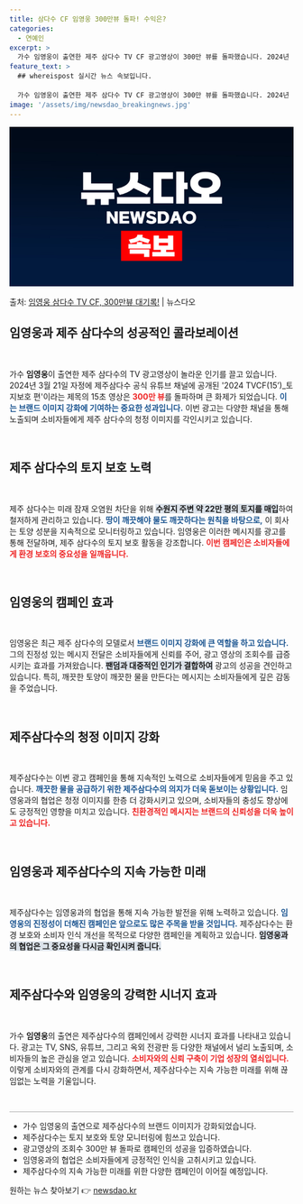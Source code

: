 ```yaml
---
title: 삼다수 CF 임영웅 300만뷰 돌파! 수익은?
categories:
  - 연예인
excerpt: >
  가수 임영웅이 출연한 제주 삼다수 TV CF 광고영상이 300만 뷰를 돌파했습니다. 2024년 3월 21일 …
feature_text: >
  ## whereispost 실시간 뉴스 속보입니다.

  가수 임영웅이 출연한 제주 삼다수 TV CF 광고영상이 300만 뷰를 돌파했습니다. 2024년 3월 21일 …
image: '/assets/img/newsdao_breakingnews.jpg'
---
```


![뉴스다오 속보](/assets/img/newsdao_breakingnews.jpg)

<p>출처: <a href="https://newsdao.kr/4964" rel="dofollow">임영웅 삼다수 TV CF, 300만뷰 대기록!</a> | 뉴스다오</p>

<h2 data-ke-size="size26">임영웅과 제주 삼다수의 성공적인 콜라보레이션</h2>

<p data-ke-size="size16">&nbsp;</p>

가수 <b>임영웅</b>이 출연한 제주 삼다수의 TV 광고영상이 놀라운 인기를 끌고 있습니다. 2024년 3월 21일 자정에 제주삼다수 공식 유튜브 채널에 공개된 '2024 TVCF(15’)_토지보호 편'이라는 제목의 15초 영상은 <b><span style="color: #ee2323;">300만 뷰</span></b>를 돌파하며 큰 화제가 되었습니다. <b><span style="color: #1a5490;">이는 브랜드 이미지 강화에 기여하는 중요한 성과입니다.</span></b> 이번 광고는 다양한 채널을 통해 노출되며 소비자들에게 제주 삼다수의 청정 이미지를 각인시키고 있습니다.

<p data-ke-size="size16">&nbsp;</p>

<h2 data-ke-size="size26">제주 삼다수의 토지 보호 노력</h2>

<p data-ke-size="size16">&nbsp;</p>

제주 삼다수는 미래 잠재 오염원 차단을 위해 <b><span style="background-color: #21538527;">수원지 주변 약 22만 평의 토지를 매입</span></b>하여 철저하게 관리하고 있습니다. <b><span style="color: #1a5490;">땅이 깨끗해야 물도 깨끗하다는 원칙을 바탕으로,</span></b> 이 회사는 토양 성분을 지속적으로 모니터링하고 있습니다. 임영웅은 이러한 메시지를 광고를 통해 전달하며, 제주 삼다수의 토지 보호 활동을 강조합니다. <b><span style="color: #ee2323;">이번 캠페인은 소비자들에게 환경 보호의 중요성을 일깨웁니다.</span></b>

<p data-ke-size="size16">&nbsp;</p>

<h2 data-ke-size="size26">임영웅의 캠페인 효과</h2>

<p data-ke-size="size16">&nbsp;</p>

임영웅은 최근 제주 삼다수의 모델로서 <b><span style="color: #1a5490;">브랜드 이미지 강화에 큰 역할을 하고 있습니다.</span></b> 그의 진정성 있는 메시지 전달은 소비자들에게 신뢰를 주어, 광고 영상의 조회수를 급증시키는 효과를 가져왔습니다. <b><span style="background-color: #21538527;">팬덤과 대중적인 인기가 결합하여</span></b> 광고의 성공을 견인하고 있습니다. 특히, 깨끗한 토양이 깨끗한 물을 만든다는 메시지는 소비자들에게 깊은 감동을 주었습니다.

<p data-ke-size="size16">&nbsp;</p>

<h2 data-ke-size="size26">제주삼다수의 청정 이미지 강화</h2>

<p data-ke-size="size16">&nbsp;</p>

제주삼다수는 이번 광고 캠페인을 통해 지속적인 노력으로 소비자들에게 믿음을 주고 있습니다. <b><span style="color: #1a5490;">깨끗한 물을 공급하기 위한 제주삼다수의 의지가 더욱 돋보이는 상황입니다.</span></b> 임영웅과의 협업은 청정 이미지를 한층 더 강화시키고 있으며, 소비자들의 충성도 향상에도 긍정적인 영향을 미치고 있습니다. <b><span style="color: #ee2323;">친환경적인 메시지는 브랜드의 신뢰성을 더욱 높이고 있습니다.</span></b>

<p data-ke-size="size16">&nbsp;</p>

<h2 data-ke-size="size26">임영웅과 제주삼다수의 지속 가능한 미래</h2>

<p data-ke-size="size16">&nbsp;</p>

제주삼다수는 임영웅과의 협업을 통해 지속 가능한 발전을 위해 노력하고 있습니다. <b><span style="color: #1a5490;">임영웅의 진정성이 더해진 캠페인은 앞으로도 많은 주목을 받을 것입니다.</span></b> 제주삼다수는 환경 보호와 소비자 인식 개선을 목적으로 다양한 캠페인을 계획하고 있습니다. <b><span style="background-color: #21538527;">임영웅과의 협업은 그 중요성을 다시금 확인시켜 줍니다.</span></b>

<p data-ke-size="size16">&nbsp;</p>

<h2 data-ke-size="size26">제주삼다수와 임영웅의 강력한 시너지 효과</h2>

<p data-ke-size="size16">&nbsp;</p>

가수 <b>임영웅</b>의 출연은 제주삼다수의 캠페인에서 강력한 시너지 효과를 나타내고 있습니다. 광고는 TV, SNS, 유튜브, 그리고 옥외 전광판 등 다양한 채널에서 널리 노출되며, 소비자들의 높은 관심을 얻고 있습니다. <b><span style="color: #ee2323;">소비자와의 신뢰 구축이 기업 성장의 열쇠입니다.</span></b> 이렇게 소비자와의 관계를 다시 강화하면서, 제주삼다수는 지속 가능한 미래를 위해 끊임없는 노력을 기울입니다.

<p data-ke-size="size16">&nbsp;</p>

<hr style="height: 1px; border: none; background: #aaa;"/>

<ul>
<li>가수 임영웅의 출연으로 제주삼다수의 브랜드 이미지가 강화되었습니다.</li>
<li>제주삼다수는 토지 보호와 토양 모니터링에 힘쓰고 있습니다.</li>
<li>광고영상의 조회수 300만 뷰 돌파로 캠페인의 성공을 입증하였습니다.</li>
<li>임영웅과의 협업은 소비자들에게 긍정적인 인식을 고취시키고 있습니다.</li>
<li>제주삼다수의 지속 가능한 미래를 위한 다양한 캠페인이 이어질 예정입니다.</li>
</ul> 

원하는 뉴스 찾아보기 👉 <a href="https://newsdao.kr" rel="dofollow">newsdao.kr</a>


